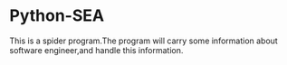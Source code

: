 # Python-SEA
This is a spider program.The program will carry some information about software engineer,and handle this information.

